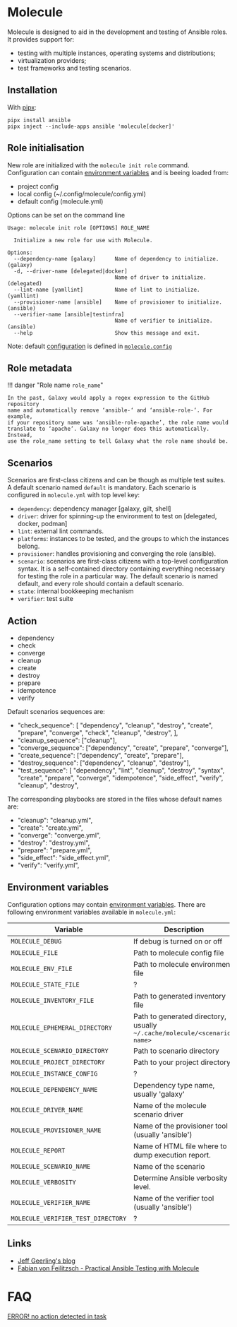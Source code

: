 # Molecule

Molecule <badge-stars repo='ansible-community/molecule'></badge-stars>
<badge-doc href='https://molecule.readthedocs.io'></badge-doc>  is designed to
aid in the development and testing of Ansible roles. It provides support for:

- testing with multiple instances, operating systems and distributions;
- virtualization providers;
- test frameworks and testing scenarios.


## Installation

With [pipx]:

```terminal
pipx install ansible
pipx inject --include-apps ansible 'molecule[docker]'
```

## Role initialisation

New role are initialized with the `molecule init role` command. Configuration
can contain [environment
variables](https://molecule.readthedocs.io/en/latest/configuration.html) and is
beeing loaded from:

- project config
- local config (~/.config/molecule/config.yml)
- default config (molecule.yml)

Options can be set on the command line

```terminal
Usage: molecule init role [OPTIONS] ROLE_NAME

  Initialize a new role for use with Molecule.

Options:
  --dependency-name [galaxy]      Name of dependency to initialize. (galaxy)
  -d, --driver-name [delegated|docker]
                                  Name of driver to initialize. (delegated)
  --lint-name [yamllint]          Name of lint to initialize. (yamllint)
  --provisioner-name [ansible]    Name of provisioner to initialize. (ansible)
  --verifier-name [ansible|testinfra]
                                  Name of verifier to initialize. (ansible)
  --help                          Show this message and exit.
```

Note: default [configuration](https://molecule.readthedocs.io/en/latest/configuration.html) is defined in [`molecule.config`](https://github.com/ansible-community/molecule/blob/master/molecule/config.py)





## Role metadata

 <badge-doc href='https://galaxy.ansible.com/docs/contributing/creating_role.html' logo="ansible"></badge-doc>


!!! danger "Role name `role_name`"

    In the past, Galaxy would apply a regex expression to the GitHub repository
    name and automatically remove ‘ansible-‘ and ‘ansible-role-‘. For example,
    if your repository name was ‘ansible-role-apache’, the role name would
    translate to ‘apache’. Galaxy no longer does this automatically. Instead,
    use the role_name setting to tell Galaxy what the role name should be.

## Scenarios

Scenarios <badge-doc
href='https://molecule.readthedocs.io/en/latest/configuration.html?#molecule.scenario.Scenario'
logo='ansible'></badge-doc> are first-class citizens and can be though as
multiple test suites.  A default scenario named `default` is mandatory.
Each scenario is configured in `molecule.yml` with top level key:

- `dependency`: dependency manager [galaxy, gilt, shell]
- `driver`: driver for spinning-up the environment to test on [delegated, docker, podman]
- `lint`: external lint commands.
- `platforms`: instances to be tested, and the groups to which the instances belong.
- `provisioner`: handles provisioning and converging the role (ansible).
- `scenario`: scenarios are first-class citizens with a top-level configuration
  syntax. It is a self-contained directory containing everything necessary for
  testing the role in a particular way. The default scenario is named default,
  and every role should contain a default scenario.
- `state`: internal bookkeeping mechanism
- `verifier`: test suite


## Action

- dependency
- check
- converge
- cleanup
- create
- destroy
- prepare
- idempotence
- verify

Default scenarios sequences are:

- "check_sequence": [ "dependency", "cleanup", "destroy", "create", "prepare", "converge", "check", "cleanup", "destroy", ],
- "cleanup_sequence": ["cleanup"],
- "converge_sequence": ["dependency", "create", "prepare", "converge"],
- "create_sequence": ["dependency", "create", "prepare"],
- "destroy_sequence": ["dependency", "cleanup", "destroy"],
- "test_sequence": [ "dependency", "lint", "cleanup", "destroy", "syntax", "create", "prepare", "converge", "idempotence", "side_effect", "verify", "cleanup", "destroy",

The corresponding playbooks are stored in the files whose default names are:

- "cleanup": "cleanup.yml",
- "create": "create.yml",
- "converge": "converge.yml",
- "destroy": "destroy.yml",
- "prepare": "prepare.yml",
- "side_effect": "side_effect.yml",
- "verify": "verify.yml",

## Environment variables

Configuration options may contain [environment
variables](https://molecule.readthedocs.io/en/latest/configuration.html?#molecule.interpolation.Interpolator).
There are following environment variables available in `molecule.yml`:

| Variable                           | Description                                                              |
|------------------------------------|--------------------------------------------------------------------------|
| `MOLECULE_DEBUG`                   | If debug is turned on or off                                             |
| `MOLECULE_FILE`                    | Path to molecule config file                                             |
| `MOLECULE_ENV_FILE`                | Path to molecule environment file                                        |
| `MOLECULE_STATE_FILE`              | ?                                                                        |
| `MOLECULE_INVENTORY_FILE`          | Path to generated inventory file                                         |
| `MOLECULE_EPHEMERAL_DIRECTORY`     | Path to generated directory, usually `~/.cache/molecule/<scenario-name>` |
| `MOLECULE_SCENARIO_DIRECTORY`      | Path to scenario directory                                               |
| `MOLECULE_PROJECT_DIRECTORY`       | Path to your project directory                                           |
| `MOLECULE_INSTANCE_CONFIG`         | ?                                                                        |
| `MOLECULE_DEPENDENCY_NAME`         | Dependency type name, usually 'galaxy'                                   |
| `MOLECULE_DRIVER_NAME`             | Name of the molecule scenario driver                                     |
| `MOLECULE_PROVISIONER_NAME`        | Name of the provisioner tool (usually 'ansible')                         |
| `MOLECULE_REPORT`                  | Name of HTML file where to dump execution report.                        |
| `MOLECULE_SCENARIO_NAME`           | Name of the scenario                                                     |
| `MOLECULE_VERBOSITY`               | Determine Ansible verbosity level.                                       |
| `MOLECULE_VERIFIER_NAME`           | Name of the verifier tool (usually 'ansible')                            |
| `MOLECULE_VERIFIER_TEST_DIRECTORY` | ?                                                                        |

## Links

- [ Jeff Geerling's blog ](https://www.jeffgeerling.com/blog/2018/testing-your-ansible-roles-molecule)
- [Fabian von Feilitzsch - Practical Ansible Testing with Molecule](https://www.ansible.com/hubfs//AnsibleFest%20ATL%20Slide%20Decks/Practical%20Ansible%20Testing%20with%20Molecule.pdf)

# FAQ

[ERROR! no action detected in task](https://stackoverflow.com/questions/47159193/why-does-ansible-show-error-no-action-detected-in-task-error)


[pipx]: https://pipxproject.github.io/pipx
